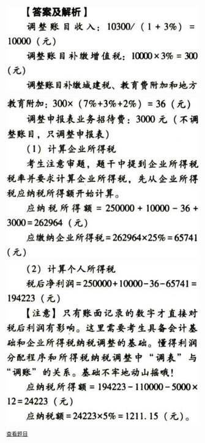![](ba326b02dbd957d364e2e2ccf96e82c9.png)

![](01628c302e956a63ea857552846e129c.png)

![](c366cf1c2a80a2d75d0381097fb48072.png)

[查看题目](../C05.个人所得税法.本章真题.md#27-题目)

